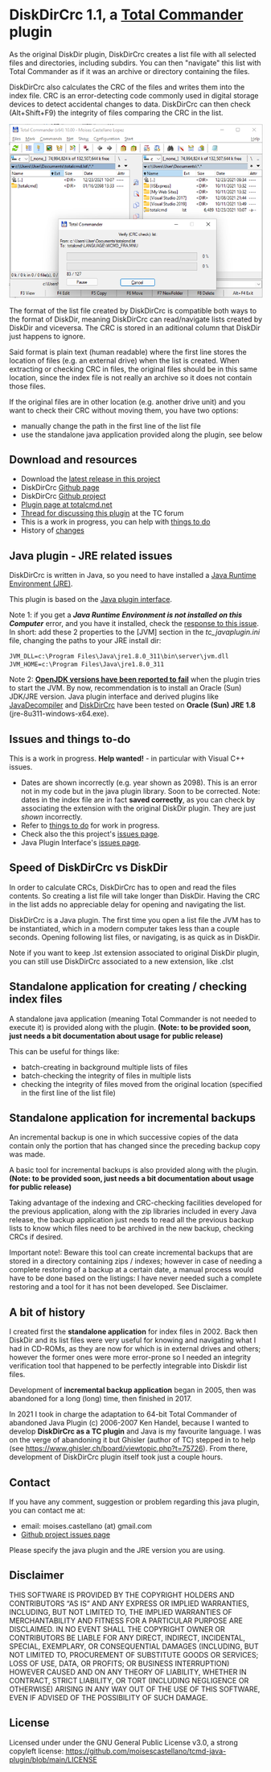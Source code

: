 DiskDirCrc 1.1, a [Total Commander](https://www.ghisler.com/) plugin
====================================

As the original DiskDir plugin, DiskDirCrc creates a list file with all selected files and directories, including subdirs. You can then "navigate" this list with Total Commander as if it was an archive or directory containing the files.

DiskDirCrc also calculates the CRC of the files and writes them into the index file. CRC is an error-detecting code commonly used in digital storage devices to detect accidental changes to data. DiskDirCrc can then check (Alt+Shift+F9) the integrity of files comparing the CRC in the list.

 ![JavaDecompiler screenshot](https://github.com/moisescastellano/diskdircrc-tcplugin/raw/main/screenshots/DiskDirCrc.png)

The format of the list file created by DiskDirCrc is compatible both ways to the format of DiskDir, meaning DiskDirCrc can read/navigate lists created by DiskDir and viceversa. The CRC is stored in an aditional column that DiskDir just happens to ignore.

Said format is plain text (human readable) where the first line stores the location of files (e.g. an external drive) when the list is created. When extracting or checking CRC in files, the original files should be in this same location, since the index file is not really an archive so it does not contain those files.

If the original files are in other location (e.g. another drive unit) and you want to check their CRC without moving them, you have two options:
 - manually change the path in the first line of the list file
 - use the standalone java application provided along the plugin, see below

Download and resources
----------------------
- Download the [latest release in this project](https://github.com/moisescastellano/diskdircrc-tcplugin/blob/main/releases)
- DiskDirCrc [Github page](https://moisescastellano.github.io/diskdircrc-tcplugin/) 
- DiskDirCrc [Github project](https://github.com/moisescastellano/diskdircrc-tcplugin)
- [Plugin page at totalcmd.net](http://totalcmd.net/plugring/diskdircrc.html)
- [Thread for discussing this plugin](https://www.ghisler.ch/board/viewtopic.php?t=75748) at the TC forum
- This is a work in progress, you can help with [things to do](https://github.com/moisescastellano/diskdircrc-tcplugin/blob/main/to-do.md)
- History of [changes](./changes.md)

Java plugin - JRE related issues
----------------------
DiskDirCrc is written in Java, so you need to have installed a [Java Runtime Environment (JRE)](https://www.java.com/en/download/manual.jsp).

This plugin is based on the [Java plugin interface](https://moisescastellano.github.io/tcmd-java-plugin).

Note 1: if you get a _**Java Runtime Environment is not installed on this Computer**_ error, and you have it installed, check the [response to this issue](https://github.com/moisescastellano/javadecompiler-tcplugin/issues/1). In short:
add these 2 properties to the [JVM] section in the _tc_javaplugin.ini_  file, changing the paths to your JRE install dir:
```
JVM_DLL=c:\Program Files\Java\jre1.8.0_311\bin\server\jvm.dll
JVM_HOME=c:\Program Files\Java\jre1.8.0_311
```

Note 2: [**OpenJDK versions have been reported to fail**](https://github.com/moisescastellano/tcmd-java-plugin/issues/2) when the plugin tries to start the JVM. By now, recommendation is to install an Oracle (Sun) JDK/JRE version. Java plugin interface and derived plugins like [JavaDecompiler](https://moisescastellano.github.io/javadecompiler-tcplugin/) and [DiskDirCrc](https://moisescastellano.github.io/diskdircrc-tcplugin/) have been tested on **Oracle (Sun) JRE 1.8**  (jre-8u311-windows-x64.exe).

Issues and things to-do
----------------------
This is a work in progress. **Help wanted!** - in particular with Visual C++ issues.

 - Dates are shown incorrectly (e.g. year shown as 2098). This is an error not in my code but in the java plugin library. Soon to be corrected.
Note: dates in the index file are in fact **saved correctly**, as you can check by associating the extension with the original DiskDir plugin. They are just *shown* incorrectly.
 - Refer to [things to do](https://github.com/moisescastellano/diskdircrc-tcplugin/blob/main/to-do.md) for work in progress.
 - Check also the this project's [issues page](https://github.com/moisescastellano/diskdircrc-tcplugin/issues).
 - Java Plugin Interface's [issues page](https://github.com/moisescastellano/tcmd-java-plugin/issues).



Speed of DiskDirCrc vs DiskDir
----------------------

In order to calculate CRCs, DiskDirCrc has to open and read the files contents. So creating a list file will take longer than DiskDir. Having the CRC in the list adds no appreciable delay for opening and navigating the list.

DiskDirCrc is a Java plugin. The first time you open a list file the JVM has to be instantiated, which in a modern computer takes less than a couple seconds. Opening following list files, or navigating, is as quick as in DiskDir.

Note if you want to keep .lst extension associated to original DiskDir plugin, you can still use DiskDirCrc associated to a new extension, like .clst


Standalone application for creating / checking index files
----------------------

A standalone java application (meaning Total Commander is not needed to execute it) is provided along with the plugin. 
**(Note: to be provided soon, just needs a bit documentation about usage for public release)**

This can be useful for things like:
 - batch-creating in background multiple lists of files
 - batch-checking the integrity of files in multiple lists
 - checking the integrity of files moved from the original location (specified in the first line of the list file)


Standalone application for incremental backups
----------------------
An incremental backup is one in which successive copies of the data contain only the portion that has changed since the preceding backup copy was made.

A basic tool for incremental backups is also provided along with the plugin.
**(Note: to be provided soon, just needs a bit documentation about usage for public release)**

Taking advantage of the indexing and CRC-checking facilities developed for the previous application, along with the zip libraries included in every Java release, the backup application just needs to read all the previous backup lists to know which files need to be archived in the new backup, checking CRCs if desired.

Important note!: Beware this tool can create incremental backups that are stored in a directory containing zips / indexes; however in case of needing a complete restoring of a backup at a certain date, a manual  process would have to be done based on the listings: I have never needed such a complete restoring and a tool for it has not been developed. See Disclaimer.


A bit of history
----------------------
I created first the **standalone application** for index files in 2002. Back then DiskDir and its list files were very useful for knowing and navigating what I had in CD-ROMs, as they are now for which is in external drives and others; however the former ones were more error-prone so I needed an integrity verification tool that happened to be perfectly integrable into Diskdir list files.

Development of **incremental backup application** began in 2005, then was abandoned for a long (long) time, then finished in 2017.

In 2021 I took in charge the adaptation to 64-bit Total Commander of abandoned Java Plugin (c) 2006-2007 Ken Handel, because I wanted to develop **DiskDirCrc as a TC plugin** and Java is my favourite language. I was on the verge of abandoning it but Ghisler (author of TC) stepped in to help (see https://www.ghisler.ch/board/viewtopic.php?t=75726). From there, development of DiskDirCrc plugin itself took just a couple hours.


Contact
----------------------
If you have any comment, suggestion or problem regarding this java plugin,
you can contact me at:
 - email: moises.castellano (at) gmail.com
 - [Github project issues page](https://github.com/moisescastellano/diskdircrc-tcplugin/issues)

Please specify the java plugin and the JRE version you are using.

Disclaimer
----------------------
THIS SOFTWARE IS PROVIDED BY THE COPYRIGHT HOLDERS AND CONTRIBUTORS “AS IS” AND ANY EXPRESS OR IMPLIED WARRANTIES, INCLUDING, BUT NOT LIMITED TO, THE IMPLIED WARRANTIES OF MERCHANTABILITY AND FITNESS FOR A PARTICULAR PURPOSE ARE DISCLAIMED. IN NO EVENT SHALL THE COPYRIGHT OWNER OR CONTRIBUTORS BE LIABLE FOR ANY DIRECT, INDIRECT, INCIDENTAL, SPECIAL, EXEMPLARY, OR CONSEQUENTIAL DAMAGES (INCLUDING, BUT NOT LIMITED TO, PROCUREMENT OF SUBSTITUTE GOODS OR SERVICES; LOSS OF USE, DATA, OR PROFITS; OR BUSINESS INTERRUPTION) HOWEVER CAUSED AND ON ANY THEORY OF LIABILITY, WHETHER IN CONTRACT, STRICT LIABILITY, OR TORT (INCLUDING NEGLIGENCE OR OTHERWISE) ARISING IN ANY WAY OUT OF THE USE OF THIS SOFTWARE, EVEN IF ADVISED OF THE POSSIBILITY OF SUCH DAMAGE.


License
----------------------
Licensed under under the GNU General Public License v3.0, a strong copyleft license:
https://github.com/moisescastellano/tcmd-java-plugin/blob/main/LICENSE




